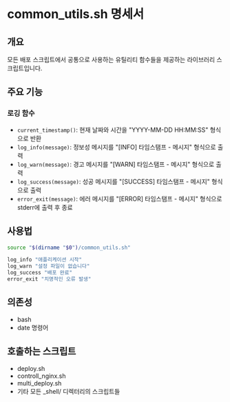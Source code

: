 # common_utils.sh 명세서

## 개요
모든 배포 스크립트에서 공통으로 사용하는 유틸리티 함수들을 제공하는 라이브러리 스크립트입니다.

## 주요 기능

### 로깅 함수
- `current_timestamp()`: 현재 날짜와 시간을 "YYYY-MM-DD HH:MM:SS" 형식으로 반환
- `log_info(message)`: 정보성 메시지를 "[INFO] 타임스탬프 - 메시지" 형식으로 출력
- `log_warn(message)`: 경고 메시지를 "[WARN] 타임스탬프 - 메시지" 형식으로 출력
- `log_success(message)`: 성공 메시지를 "[SUCCESS] 타임스탬프 - 메시지" 형식으로 출력
- `error_exit(message)`: 에러 메시지를 "[ERROR] 타임스탬프 - 메시지" 형식으로 stderr에 출력 후 종료

## 사용법
```bash
source "$(dirname "$0")/common_utils.sh"

log_info "애플리케이션 시작"
log_warn "설정 파일이 없습니다"
log_success "배포 완료"
error_exit "치명적인 오류 발생"
```

## 의존성
- bash
- date 명령어

## 호출하는 스크립트
- deploy.sh
- controll_nginx.sh
- multi_deploy.sh
- 기타 모든 _shell/ 디렉터리의 스크립트들